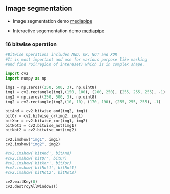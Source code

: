 ## Image segmentation

- Image segmentation demo [mediapipe](https://mediapipe-studio.webapps.google.com/studio/demo/image_segmenter)


- Interactive segementation demo [mediapipe](https://mediapipe-studio.webapps.google.com/studio/demo/interactive_segmenter)



### 16 bitwise operation

```py
#Bitwise Operations includes AND, OR, NOT and XOR
#It is most important and use for various purpose like masking
#and find roi(region of intereset) which is in complex shape.

import cv2
import numpy as np

img1 = np.zeros((250, 500, 3), np.uint8)
img1 = cv2.rectangle(img1,(150, 100), (200, 250), (255, 255, 255), -1)
img2 = np.zeros((250, 500, 3), np.uint8)
img2 = cv2.rectangle(img2,(10, 10), (170, 190), (255, 255, 255), -1)

bitAnd = cv2.bitwise_and(img2, img1)
bitOr = cv2.bitwise_or(img2, img1)
bitXor = cv2.bitwise_xor(img1, img2)
bitNot1 = cv2.bitwise_not(img1)
bitNot2 = cv2.bitwise_not(img2)

cv2.imshow("img1", img1)
cv2.imshow("img2", img2)

#cv2.imshow('bitAnd', bitAnd)
#cv2.imshow('bitOr', bitOr)
#cv2.imshow('bitXor', bitXor)
#cv2.imshow('bitNot1', bitNot1)
#cv2.imshow('bitNot2', bitNot2)

cv2.waitKey(0)
cv2.destroyAllWindows()
```
